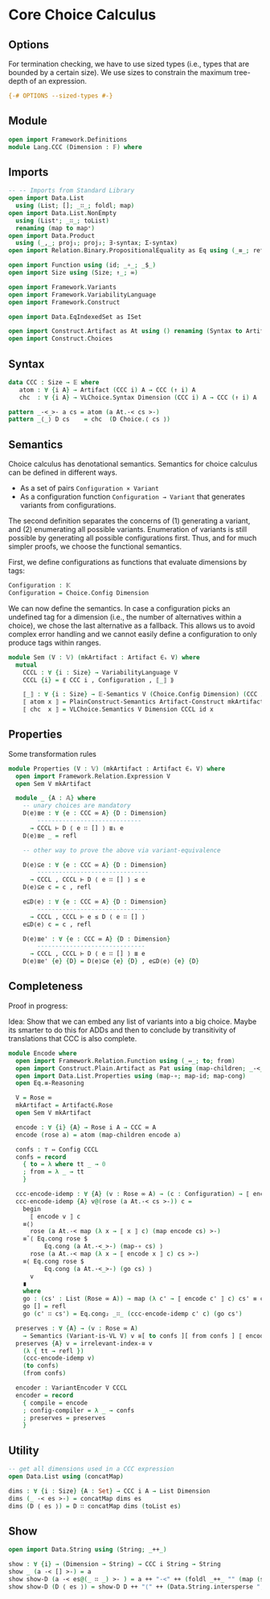 # Core Choice Calculus

## Options

For termination checking, we have to use sized types (i.e., types that are bounded by a certain size).
We use sizes to constrain the maximum tree-depth of an expression.
```agda
{-# OPTIONS --sized-types #-}
```

## Module

```agda
open import Framework.Definitions
module Lang.CCC (Dimension : 𝔽) where
```

## Imports
```agda
-- -- Imports from Standard Library
open import Data.List
  using (List; []; _∷_; foldl; map)
open import Data.List.NonEmpty
  using (List⁺; _∷_; toList)
  renaming (map to map⁺)
open import Data.Product
  using (_,_; proj₁; proj₂; ∃-syntax; Σ-syntax)
open import Relation.Binary.PropositionalEquality as Eq using (_≡_; refl; sym)

open import Function using (id; _∘_; _$_)
open import Size using (Size; ↑_; ∞)

open import Framework.Variants
open import Framework.VariabilityLanguage
open import Framework.Construct

open import Data.EqIndexedSet as ISet

open import Construct.Artifact as At using () renaming (Syntax to Artifact; Construct to Artifact-Construct)
open import Construct.Choices
```

## Syntax

```agda
data CCC : Size → 𝔼 where
   atom : ∀ {i A} → Artifact (CCC i) A → CCC (↑ i) A
   chc  : ∀ {i A} → VLChoice.Syntax Dimension (CCC i) A → CCC (↑ i) A

pattern _-<_>- a cs = atom (a At.-< cs >-)
pattern _⟨_⟩ D cs    = chc  (D Choice.⟨ cs ⟩)
```

## Semantics

Choice calculus has denotational semantics.
Semantics for choice calculus can be defined in different ways.
- As a set of pairs `Configuration × Variant`
- As a configuration function `Configuration → Variant` that generates variants from configurations.

The second definition separates the concerns of (1) generating a variant, and (2) enumerating all possible variants.
Enumeration of variants is still possible by generating all possible configurations first.
Thus, and for much simpler proofs, we choose the functional semantics.

First, we define configurations as functions that evaluate dimensions by tags:
```agda
Configuration : 𝕂
Configuration = Choice.Config Dimension
```

We can now define the semantics.
In case a configuration picks an undefined tag for a dimension (i.e., the number of alternatives within a choice), we chose the last alternative as a fallback.
This allows us to avoid complex error handling and we cannot easily define a configuration to only produce tags within ranges.
```agda
module Sem (V : 𝕍) (mkArtifact : Artifact ∈ₛ V) where
  mutual
    CCCL : ∀ {i : Size} → VariabilityLanguage V
    CCCL {i} = ⟪ CCC i , Configuration , ⟦_⟧ ⟫

    ⟦_⟧ : ∀ {i : Size} → 𝔼-Semantics V (Choice.Config Dimension) (CCC i)
    ⟦ atom x ⟧ = PlainConstruct-Semantics Artifact-Construct mkArtifact CCCL x
    ⟦ chc  x ⟧ = VLChoice.Semantics V Dimension CCCL id x
```

## Properties

Some transformation rules
```agda
module Properties (V : 𝕍) (mkArtifact : Artifact ∈ₛ V) where
  open import Framework.Relation.Expression V
  open Sem V mkArtifact

  module _ {A : 𝔸} where
    -- unary choices are mandatory
    D⟨e⟩≣e : ∀ {e : CCC ∞ A} {D : Dimension}
        -----------------------------
      → CCCL ⊢ D ⟨ e ∷ [] ⟩ ≣₁ e
    D⟨e⟩≣e _ = refl

    -- other way to prove the above via variant-equivalence

    D⟨e⟩⊆e : ∀ {e : CCC ∞ A} {D : Dimension}
        -------------------------------
      → CCCL , CCCL ⊢ D ⟨ e ∷ [] ⟩ ≤ e
    D⟨e⟩⊆e c = c , refl

    e⊆D⟨e⟩ : ∀ {e : CCC ∞ A} {D : Dimension}
        -------------------------------
      → CCCL , CCCL ⊢ e ≤ D ⟨ e ∷ [] ⟩
    e⊆D⟨e⟩ c = c , refl

    D⟨e⟩≣e' : ∀ {e : CCC ∞ A} {D : Dimension}
        ------------------------------
      → CCCL , CCCL ⊢ D ⟨ e ∷ [] ⟩ ≣ e
    D⟨e⟩≣e' {e} {D} = D⟨e⟩⊆e {e} {D} , e⊆D⟨e⟩ {e} {D}
```

## Completeness

Proof in progress:

Idea: Show that we can embed any list of variants into a big choice.
Maybe its smarter to do this for ADDs and then to conclude by transitivity of translations that CCC is also complete.

```agda
module Encode where
  open import Framework.Relation.Function using (_⇔_; to; from)
  open import Construct.Plain.Artifact as Pat using (map-children; _-<_>-)
  open import Data.List.Properties using (map-∘; map-id; map-cong)
  open Eq.≡-Reasoning

  V = Rose ∞
  mkArtifact = Artifact∈ₛRose
  open Sem V mkArtifact

  encode : ∀ {i} {A} → Rose i A → CCC ∞ A
  encode (rose a) = atom (map-children encode a)

  confs : ⊤ ⇔ Config CCCL
  confs = record
    { to = λ where tt _ → 0
    ; from = λ _ → tt
    }

  ccc-encode-idemp : ∀ {A} (v : Rose ∞ A) → (c : Configuration) → ⟦ encode v ⟧ c ≡ v
  ccc-encode-idemp {A} v@(rose (a At.-< cs >-)) c =
    begin
      ⟦ encode v ⟧ c
    ≡⟨⟩
      rose (a At.-< map (λ x → ⟦ x ⟧ c) (map encode cs) >-)
    ≡˘⟨ Eq.cong rose $
          Eq.cong (a At.-<_>-) (map-∘ cs) ⟩
      rose (a At.-< map (λ x → ⟦ encode x ⟧ c) cs >-)
    ≡⟨ Eq.cong rose $
          Eq.cong (a At.-<_>-) (go cs) ⟩
      v
    ∎
    where
    go : (cs' : List (Rose ∞ A)) → map (λ c' → ⟦ encode c' ⟧ c) cs' ≡ cs'
    go [] = refl
    go (c' ∷ cs') = Eq.cong₂ _∷_ (ccc-encode-idemp c' c) (go cs')

  preserves : ∀ {A} → (v : Rose ∞ A)
    → Semantics (Variant-is-VL V) v ≅[ to confs ][ from confs ] ⟦ encode v ⟧
  preserves {A} v = irrelevant-index-≅ v
    (λ { tt → refl })
    (ccc-encode-idemp v)
    (to confs)
    (from confs)

  encoder : VariantEncoder V CCCL
  encoder = record
    { compile = encode
    ; config-compiler = λ _ → confs
    ; preserves = preserves
    }
```


## Utility

```agda
-- get all dimensions used in a CCC expression
open Data.List using (concatMap)

dims : ∀ {i : Size} {A : Set} → CCC i A → List Dimension
dims (_ -< es >-) = concatMap dims es
dims (D ⟨ es ⟩) = D ∷ concatMap dims (toList es)
```

## Show

```agda
open import Data.String using (String; _++_)

show : ∀ {i} → (Dimension → String) → CCC i String → String
show _ (a -< [] >-) = a
show show-D (a -< es@(_ ∷ _) >- ) = a ++ "-<" ++ (foldl _++_ "" (map (show show-D) es)) ++ ">-"
show show-D (D ⟨ es ⟩) = show-D D ++ "⟨" ++ (Data.String.intersperse ", " (toList (map⁺ (show show-D) es))) ++ "⟩"
```
